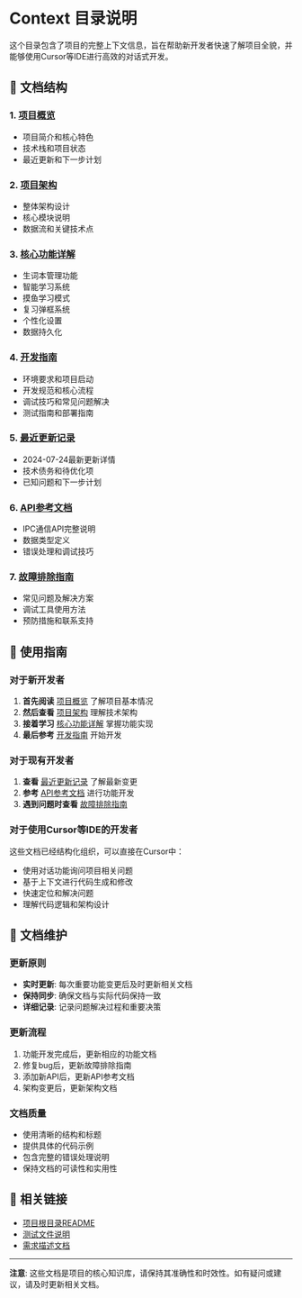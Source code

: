 # Context 目录说明

这个目录包含了项目的完整上下文信息，旨在帮助新开发者快速了解项目全貌，并能够使用Cursor等IDE进行高效的对话式开发。

## 📁 文档结构

### 1. [项目概览](./01-project-overview.md)
- 项目简介和核心特色
- 技术栈和项目状态
- 最近更新和下一步计划

### 2. [项目架构](./02-architecture.md)
- 整体架构设计
- 核心模块说明
- 数据流和关键技术点

### 3. [核心功能详解](./03-core-features.md)
- 生词本管理功能
- 智能学习系统
- 摸鱼学习模式
- 复习弹框系统
- 个性化设置
- 数据持久化

### 4. [开发指南](./04-development-guide.md)
- 环境要求和项目启动
- 开发规范和核心流程
- 调试技巧和常见问题解决
- 测试指南和部署指南

### 5. [最近更新记录](./05-recent-changes.md)
- 2024-07-24最新更新详情
- 技术债务和待优化项
- 已知问题和下一步计划

### 6. [API参考文档](./06-api-reference.md)
- IPC通信API完整说明
- 数据类型定义
- 错误处理和调试技巧

### 7. [故障排除指南](./07-troubleshooting.md)
- 常见问题及解决方案
- 调试工具使用方法
- 预防措施和联系支持

## 🚀 使用指南

### 对于新开发者
1. **首先阅读** [项目概览](./01-project-overview.md) 了解项目基本情况
2. **然后查看** [项目架构](./02-architecture.md) 理解技术架构
3. **接着学习** [核心功能详解](./03-core-features.md) 掌握功能实现
4. **最后参考** [开发指南](./04-development-guide.md) 开始开发

### 对于现有开发者
1. **查看** [最近更新记录](./05-recent-changes.md) 了解最新变更
2. **参考** [API参考文档](./06-api-reference.md) 进行功能开发
3. **遇到问题时查看** [故障排除指南](./07-troubleshooting.md)

### 对于使用Cursor等IDE的开发者
这些文档已经结构化组织，可以直接在Cursor中：
- 使用对话功能询问项目相关问题
- 基于上下文进行代码生成和修改
- 快速定位和解决问题
- 理解代码逻辑和架构设计

## 📝 文档维护

### 更新原则
- **实时更新**: 每次重要功能变更后及时更新相关文档
- **保持同步**: 确保文档与实际代码保持一致
- **详细记录**: 记录问题解决过程和重要决策

### 更新流程
1. 功能开发完成后，更新相应的功能文档
2. 修复bug后，更新故障排除指南
3. 添加新API后，更新API参考文档
4. 架构变更后，更新架构文档

### 文档质量
- 使用清晰的结构和标题
- 提供具体的代码示例
- 包含完整的错误处理说明
- 保持文档的可读性和实用性

## 🔗 相关链接

- [项目根目录README](../README.md)
- [测试文件说明](../tests/README.md)
- [需求描述文档](../需求描述.md)

---

**注意**: 这些文档是项目的核心知识库，请保持其准确性和时效性。如有疑问或建议，请及时更新相关文档。 